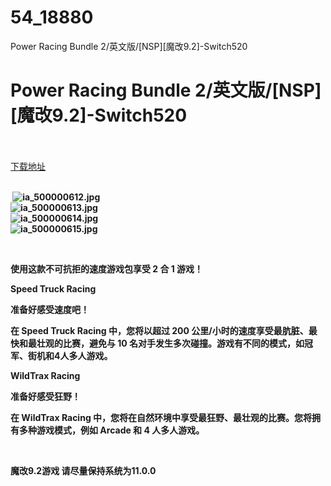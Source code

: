 # 54_18880
Power Racing Bundle 2/英文版/[NSP][魔改9.2]-Switch520
# Power Racing Bundle 2/英文版/[NSP][魔改9.2]-Switch520
 <br/></br>
[下载地址](https://www.switch520.cc/article/18880 "下载地址")
<br/></br>

<p><strong>&nbsp;<img title="ia_500000612.jpg" src="https://www.switch520.cc/muke_img/2021_06_20_28a61a1f43028.jpg" alt="ia_500000612.jpg"></strong><br>
<strong><img title="ia_500000613.jpg" src="https://www.switch520.cc/muke_img/2021_06_20_f5cd5eab4d658.jpg" alt="ia_500000613.jpg"></strong><br>
<strong><img title="ia_500000614.jpg" src="https://www.switch520.cc/muke_img/2021_06_20_db269ba6a7a04.jpg" alt="ia_500000614.jpg"></strong><br>
<strong><img title="ia_500000615.jpg" src="https://www.switch520.cc/muke_img/2021_06_20_9efc7037690b7.jpg" alt="ia_500000615.jpg"></strong></p>
<p>&nbsp;</p>
<p><strong>使用这款不可抗拒的速度游戏包享受 2 合 1 游戏！</strong></p>
<p><strong>Speed Truck Racing</strong></p>
<p><strong>准备好感受速度吧！</strong></p>
<p><strong>在 Speed Truck Racing 中，您将以超过 200 公里/小时的速度享受最肮脏、最快和最壮观的比赛，避免与 10 名对手发生多次碰撞。游戏有不同的模式，如冠军、街机和4人多人游戏。</strong></p>
<p><strong>WildTrax Racing</strong></p>
<p><strong>准备好感受狂野！</strong></p>
<p><strong>在 WildTrax Racing 中，您将在自然环境中享受最狂野、最壮观的比赛。您将拥有多种游戏模式，例如 Arcade 和 4 人多人游戏。</strong></p>
<p>&nbsp;</p>
<p><strong>魔改9.2游戏 请尽量保持系统为11.0.0</strong></p>
